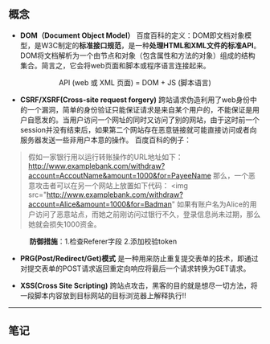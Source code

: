 ## 概念
- **DOM（Document Object Model）**
百度百科的定义：DOM即文档对象模型，是W3C制定的**标准接口规范**，是一种**处理HTML和XML文件的标准API**。
DOM将文档解析为一个由节点和对象（包含属性和方法的对象）组成的结构集合。简言之，它会将web页面和脚本或程序语言连接起来。
<center> 
API (web 或 XML 页面) = DOM + JS (脚本语言)
</center>

- **CSRF/XSRF(Cross-site request forgery)**
跨站请求伪造利用了web身份中的一个漏洞，简单的身份验证只能保证请求是来自某个用户的，不能保证是用户自愿发的。当用户访问一个网址的同时又访问了别的网站，由于这时前一个session并没有结束后，如果第二个网站存在恶意链接就可能直接访问或者向服务器发送一些非用户本意的操作。
百度百科的例子：
> 假如一家银行用以运行转账操作的URL地址如下：http://www.examplebank.com/withdraw?account=AccoutName&amount=1000&for=PayeeName
那么，一个恶意攻击者可以在另一个网站上放置如下代码： <img src="http://www.examplebank.com/withdraw?account=Alice&amount=1000&for=Badman"
如果有账户名为Alice的用户访问了恶意站点，而她之前刚访问过银行不久，登录信息尚未过期，那么她就会损失1000资金。

&emsp;&emsp;&ensp;&ensp;**防御措施**：1.检查Referer字段  2.添加校验token

- **PRG(Post/Redirect/Get)模式**
是一种用来防止重复提交表单的技术，即通过对提交表单的POST请求返回重定向响应将最后一个请求转换为GET请求。

- **XSS(Cross Site Scripting)**
跨站点攻击，黑客的目的就是想尽一切方法，将一段脚本内容放到目标网站的目标浏览器上解释执行!!

---
## 笔记